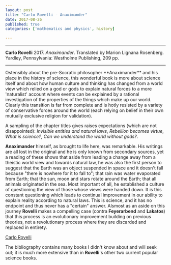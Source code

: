```yaml
---
layout: post
title: "Carlo Rovelli - Anaximander"
date: 2017-08-26
published: true
categories: ['mathematics and physics', history]

---
```



***
<b>Carlo Rovelli</b> 2017. _Anaximander_. Translated by Marion Lignana Rosenberg.  Yardley, Pennsylvania: Westholme Publishing, 209 pp.

***
<img align="right" src="http://www.westholmepublishing.com/images/books/First-Scientist.jpg" alt="">  
Ostensibly about the pre-Socratic philosopher **Anaximander** and his place in the history of science, this wonderful book is more about science itself and about how human culture and thinking has changed from a world view which relied on a god or gods to explain natural forces to a more 'naturalist' account where events can be explained by a rational investigation of the properties of the things which make up our world. Clearly this transition is far from complete and is hotly resisted by a variety of conservative forces around the world (each relying on belief in their own mutually exclusive religion for validation).       

A sampling of the chapter titles gives raises expectations (which are not disappointed): _Invisible entities and natural laws_, _Rebellion becomes virtue_, _What is science?_, _Can we understand the world without gods?_.  

**Anaximander** himself, as brought to life here, was remarkable.  His writings are all lost in the original and he is only known from secondary sources, yet a reading of these shows that aside from leading a change away from a theistic world view and towards natural law, he was also the first person to suggest that the Earth was an object suspended in space and it doesn't fall because "there is nowhere for it to fall to"; that rain was water evaporated from Earth; that the sun, moon and stars rotate around the Earth; that all animals originated in the sea.  Most important of all, he established a culture of questioning the view of those whose views were handed down.  It is this constant questioning which leads to continual improvement in our ability to explain reality according to natural laws.  This is science, and it has no endpoint and thus never has a "certain" answer.  Alsmost as an aside on this journey **Rovelli** makes a compelling case (contra **Feyerarbend** and **Lakatos**) that this process is an evolutionary improvement building on previous theories, not a revolutionary process where they are discarded and replaced in entirety.      


[Carlo Rovelli](http://www.cpt.univ-mrs.fr/~rovelli/)

The bibliography contains many books I didn't know about and will seek out; it is much more extensive than in **Rovelli**'s  other two current popular science books.  

